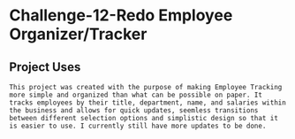 # Challenge-12-Redo Employee Organizer/Tracker

## Project Uses
    This project was created with the purpose of making Employee Tracking more simple and organized than what can be possible on paper. It tracks employees by their title, department, name, and salaries within the business and allows for quick updates, seemless transitions between different selection options and simplistic design so that it is easier to use. I currently still have more updates to be done.

    